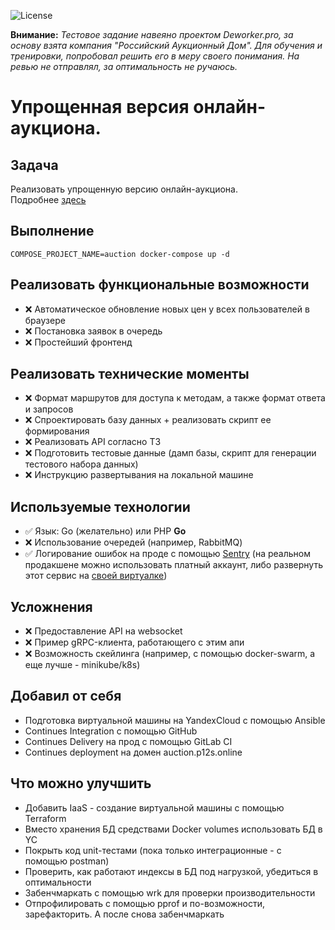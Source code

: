 ![License](https://img.shields.io/github/license/p12s/auction-house)

**Внимание:** *Тестовое задание навеяно проектом Deworker.pro, за основу взята компания "Российский Аукционный Дом". Для обучения и тренировки, попробовал решить его в меру своего понимания. На ревью не отправлял, за оптимальность не ручаюсь.*

# Упрощенная версия онлайн-аукциона.

## Задача
Реализовать упрощенную версию онлайн-аукциона.     
Подробнее [здесь](task.md)

## Выполнение
```
COMPOSE_PROJECT_NAME=auction docker-compose up -d
```

## Реализовать функциональные возможности
- ❌ Автоматическое обновление новых цен у всех пользователей в браузере
- ❌ Постановка заявок в очередь
- ❌ Простейший фронтенд

## Реализовать технические моменты
- ❌ Формат маршрутов для доступа к методам, а также формат ответа и запросов
- ❌ Спроектировать базу данных + реализовать скрипт ее формирования
- ❌ Реализовать API согласно ТЗ
- ❌ Подготовить тестовые данные (дамп базы, скрипт для генерации тестового набора данных)
- ❌ Инструкцию развертывания на локальной машине

## Используемые технологии
- ✅ Язык:  Go (желательно) или PHP
  **Go**
- ❌ Использование очередей (например, RabbitMQ)
- ✅ Логирование ошибок на проде с помощью [Sentry](https://sentry.io) (на реальном продакшене можно использовать платный аккаунт, либо развернуть этот сервис на [своей виртуалке](https://develop.sentry.dev/self-hosted/))

## Усложнения
- ❌ Предоставление API на websocket
- ❌ Пример gRPC-клиента, работающего с этим апи
- ❌ Возможность скейлинга (например, с помощью docker-swarm, а еще лучше - minikube/k8s)

## Добавил от себя
- Подготовка виртуальной машины на YandexCloud с помощью Ansible
- Continues Integration с помощью GitHub
- Continues Delivery на прод с помощью GitLab CI
- Continues deployment на домен auction.p12s.online

## Что можно улучшить
- Добавить IaaS - создание виртуальной машины с помощью Terraform
- Вместо хранения БД средствами Docker volumes использовать БД в YC
- Покрыть код unit-тестами (пока только интеграционные - с помощью postman)
- Проверить, как работают индексы в БД под нагрузкой, убедиться в оптимальности
- Забенчмаркать с помощью wrk для проверки производительности
- Отпрофилировать с помощью pprof и по-возможности, зарефакторить. А после снова забенчмаркать  
